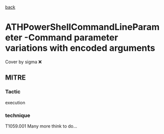[back](../index.md)
# ATHPowerShellCommandLineParameter -Command parameter variations with encoded arguments
Cover by sigma :x: 
## MITRE
### Tactic
execution
### technique
T1059.001
Many more think to do...